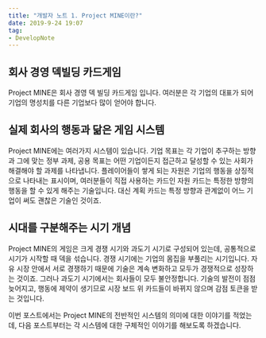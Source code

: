 ```yaml
---
title: "개발자 노트 1. Project MINE이란?"
date: 2019-9-24 19:07
tag:
- DevelopNote
---
```

## 회사 경영 덱빌딩 카드게임 
Project MINE은 회사 경영 덱 빌딩 카드게임 입니다.
여러분은 각 기업의 대표가 되어 기업의 명성치를 다른 기업보다 많이 얻어야 합니다.

## 실제 회사의 행동과 닮은 게임 시스템
Project MINE에는 여러가지 시스템이 있습니다.
기업 목표는 각 기업이 추구하는 방향과 그에 맞는 정부 과제, 공용 목표는 어떤 기업이든지 접근하고 달성할 수 있는 사회가 해결해야 할 과제를 나타냅니다.
플레이어들이 쌓게 되는 자원은 기업의 행동을 상징적으로 나타내는 표시이며, 여러분들이 직접 사용하는 카드인 자원 카드는 특정한 방향의 행동을 할 수 있게 해주는 기술입니다. 대신 계획 카드는 특정 방향과 관계없이 어느 기업이 써도 괜찮은 기술인 것이죠.

## 시대를 구분해주는 시기 개념
Project MINE의 게임은 크게 경쟁 시기와 과도기 시기로 구성되어 있는데, 공통적으로 시기가 시작할 때 덱을 섞습니다.
경쟁 시기에는 기업의 몸집을 부풀리는 시기입니다. 자유 시장 안에서 서로 경쟁하기 때문에 기술은 계속 변화하고 모두가 경쟁적으로 성장하는 것이죠.
그러나 과도기 시기에서는 회사들이 모두 불안정합니다. 기술의 발전이 점점 늦어지고, 행동에 제약이 생기므로 시장 보드 위 카드들이 바뀌지 않으며 감점 토큰을 받는 것입니다.

이번 포스트에서는 Project MINE의 전반적인 시스템의 의미에 대한 이야기를 적었는데, 다음 포스트부터는 각 시스템에 대한 구체적인 이야기를 해보도록 하겠습니다.
